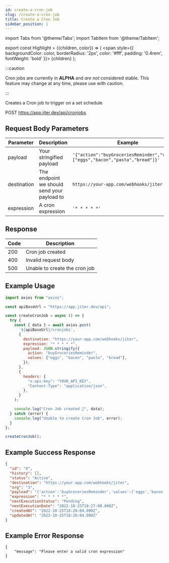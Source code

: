 ```yaml
---
id: create-a-cron-job
slug: /create-a-cron-job
title: Create a Cron Job
sidebar_position: 1
---
```


import Tabs from '@theme/Tabs';
import TabItem from '@theme/TabItem';

export const Highlight = ({children, color}) => (
<span
style={{
      backgroundColor: color,
      borderRadius: '2px',
      color: '#fff',
      padding: '0.4rem',
      fontWeight: 'bold'
    }}>
{children}
</span>
);

:::caution

Cron jobs are currently in **ALPHA** and _are not_ considered stable. This feature may change at any time, please use with caution.

:::

Creates a Cron job to trigger on a set schedule

<Highlight color="#00c853">POST</Highlight> https://app.jiter.dev/api/cronjobs

## Request Body Parameters

| Parameter   | Description                                 | Example                                                                         |
| ----------- | ------------------------------------------- | ------------------------------------------------------------------------------- |
| payload     | Your stringified payload                    | `'{"action":"buyGroceriesReminder","values":["eggs","bacon","pasta","bread"]}'` |
| destination | The endpoint we should send your payload to | `https://your-app.com/webhooks/jiter`                                           |
| expression  | A cron expression                           | `'* * * * *'`                                                                   |

## Response

| Code | Description                   |
| ---- | ----------------------------- |
| 200  | Cron job created              |
| 400  | Invalid request body          |
| 500  | Unable to create the cron job |

## Example Usage

<Tabs>
<TabItem value="ts" label="TypeScript" default>

```jsx title="index.ts"
import axios from "axios";

const apiBaseUrl = "https://app.jiter.dev/api";

const createCronJob = async () => {
  try {
    const { data } = await axios.post(
      `${apiBaseUrl}/cronjobs`,
      {
        destination: "https://your-app.com/webhooks/jiter",
        expression: "* * * * *",
        payload: JSON.stringify({
          action: "buyGroceriesReminder",
          values: ["eggs", "bacon", "pasta", "bread"],
        }),
      },
      {
        headers: {
          "x-api-key": "YOUR_API_KEY",
          "Content-Type": "application/json",
        },
      }
    );

    console.log("Cron Job created 🎉", data);
  } catch (error) {
    console.log("Unable to create Cron Job", error);
  }
};

createCronJob();
```

</TabItem>

</Tabs>

## Example Success Response

```json
{
  "id": "9",
  "history": [],
  "status": "Active",
  "destination": "https://your-app.com/webhooks/jiter",
  "org": "3",
  "payload": "{'action':'buyGroceriesReminder','values':['eggs','bacon','pasta','bread']}",
  "expression": "* * * * *",
  "nextExecutionStatus": "Pending",
  "nextExecutionDate": "2022-10-25T18:27:00.000Z",
  "createdAt": "2022-10-25T18:26:04.000Z",
  "updatedAt": "2022-10-25T18:26:04.000Z"
}
```

## Example Error Response

```
{
	"message": "Please enter a valid cron expression"
}
```
